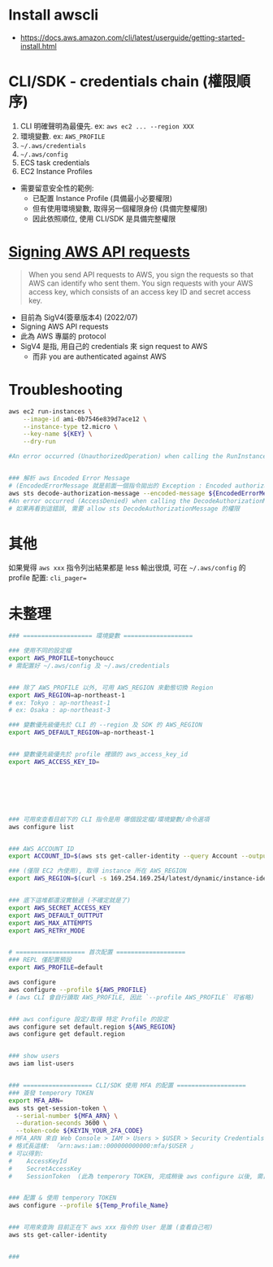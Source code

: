 
# Install awscli

- https://docs.aws.amazon.com/cli/latest/userguide/getting-started-install.html


# CLI/SDK - credentials chain (權限順序)

1. CLI 明確聲明為最優先. ex: `aws ec2 ... --region XXX`
2. 環境變數. ex: `AWS_PROFILE`
3. `~/.aws/credentials`
4. `~/.aws/config`
5. ECS task credentials
6. EC2 Instance Profiles

- 需要留意安全性的範例:
    - 已配置 Instance Profile (具備最小必要權限)
    - 但有使用環境變數, 取得另一個權限身份 (具備完整權限)
    - 因此依照順位, 使用 CLI/SDK 是具備完整權限


# [Signing AWS API requests](https://docs.aws.amazon.com/general/latest/gr/signing_aws_api_requests.html)

> When you send API requests to AWS, you sign the requests so that AWS can identify who sent them. You sign requests with your AWS access key, which consists of an access key ID and secret access key.

- 目前為 SigV4(簽章版本4) (2022/07)
- Signing AWS API requests
- 此為 AWS 專屬的 protocol
- SigV4 是指, 用自己的 credentials 來 sign request to AWS
    - 而非 you are authenticated against AWS


# Troubleshooting

```bash
aws ec2 run-instances \
    --image-id ami-0b7546e839d7ace12 \
    --instance-type t2.micro \
    --key-name ${KEY} \
    --dry-run

#An error occurred (UnauthorizedOperation) when calling the RunInstances operation: You are not authorized to perform this operation. Encoded authorization failure message: tKnNGESxqhaikWXnwV11a6NDB2d72QvQ89I6_gQlR3P8_rE-oSn7N5-psnOBPcidJ_aJyy0St-7iykDTk-R8_W-ACflXUnZQjx4qbG82n2IO7yXXB1BgFa3gG_JVEhDE4F8h0xkEY7OinR_CFp0PK1oBHKf3Tbrtni1xHJy15W1DI90-rizc9APkGBrpTy3R2USZbPWkMkxLLiFarrp0TKTQKOKMsGh7jpKMmtAWQ2BmpE9kg6wSuU-Y-lBKC1hPT3VwzTwq7q7Bz0D7IWn7oHnvCzBC2P1SUSfvEIZTIJSBCH1ZdV3qtDTCZswdWQU8MVjHf-WbTqsuLABizyQcoJndw4sChX6So0Ym1RJ59VTuX_uYfOkUpgV0cTYyGYyc3KSytuB-iN-bJatiBaiTZp2QvnIaGW5T2CV6QvyEZKzGS8G3YsmFMuM4Rq7hOYWkca5NHnKc1LPRX13gV0jSj914KA9jEqcWfoZO59L0q7hGTxZNHno0LysQna1XbQjyD_oTlyuwt2yiCROTP16TZt8XnU11gCthHSe6vEVby19eAT7FDA04AgTqQziMc4mh_AlEnDl8gZlSTN16ZSarykdW83bEJTHbTzRX1WqObDn7AEIcFmJvTQkKnSsDMgXEXgo18eeTSm5OBb2S6riF75RHbBPYK_Z704-B5A


### 解析 aws Encoded Error Message
# (EncodedErrorMessage 就是前面一個指令拋出的 Exception : Encoded authorization failure message 後面那包)
aws sts decode-authorization-message --encoded-message ${EncodedErrorMessage}
#An error occurred (AccessDenied) when calling the DecodeAuthorizationMessage operation: User: arn:aws:iam::152248006875:user/tonytest is not authorized to perform: sts:DecodeAuthorizationMessage because no identity-based policy allows the sts:DecodeAuthorizationMessage action
# 如果再看到這錯誤, 需要 allow sts DecodeAuthorizationMessage 的權限
```


# 其他

如果覺得 `aws xxx` 指令列出結果都是 less 輸出很煩, 可在 `~/.aws/config` 的 profile 配置: `cli_pager=`


# 未整理

```bash
### =================== 環境變數 ===================

### 使用不同的設定檔
export AWS_PROFILE=tonychoucc
# 需配置好 ~/.aws/config 及 ~/.aws/credentials


### 除了 AWS_PROFILE 以外, 可用 AWS_REGION 來動態切換 Region
export AWS_REGION=ap-northeast-1
# ex: Tokyo : ap-northeast-1
# ex: Osaka : ap-northeast-3

### 變數優先級優先於 CLI 的 --region 及 SDK 的 AWS_REGION
export AWS_DEFAULT_REGION=ap-northeast-1


### 變數優先級優先於 profile 裡頭的 aws_access_key_id
export AWS_ACCESS_KEY_ID=







### 可用來查看目前下的 CLI 指令是用 哪個設定檔/環境變數/命令選項
aws configure list


### AWS ACCOUNT_ID
export ACCOUNT_ID=$(aws sts get-caller-identity --query Account --output text)

### (僅限 EC2 內使用), 取得 instance 所在 AWS_REGION
export AWS_REGION=$(curl -s 169.254.169.254/latest/dynamic/instance-identity/document | jq -r '.region')


### 底下這堆都還沒實驗過 (不確定就是了)
export AWS_SECRET_ACCESS_KEY
export AWS_DEFAULT_OUTTPUT
export AWS_MAX_ATTEMPTS
export AWS_RETRY_MODE


# =================== 首次配置 ===================
### REPL 僅配置預設
export AWS_PROFILE=default

aws configure
aws configure --profile ${AWS_PROFILE}
# (aws CLI 會自行讀取 AWS_PROFILE, 因此 `--profile AWS_PROFILE` 可省略)


### aws configure 設定/取得 特定 Profile 的設定
aws configure set default.region ${AWS_REGION}
aws configure get default.region


### show users
aws iam list-users


### =================== CLI/SDK 使用 MFA 的配置 ===================
### 簽發 temperory TOKEN
export MFA_ARN=
aws sts get-session-token \
  --serial-number ${MFA_ARN} \
  --duration-seconds 3600 \
  --token-code ${KEYIN_YOUR_2FA_CODE}
# MFA_ARN 來自 Web Console > IAM > Users > $USER > Security Credentials > Assigned MFA device
# 格式長這樣: 「arn:aws:iam::000000000000:mfa/$USER 」
# 可以得到:
#    AccessKeyId
#    SecretAccessKey
#    SessionToken  (此為 temperory TOKEN, 完成稍後 aws configure 以後, 需自行配置到 ~/.aws/credentials  增加一行, aws_session_token = XXXXXXXXXX)


### 配置 & 使用 temperory TOKEN
aws configure --profile ${Temp_Profile_Name}


### 可用來查詢 目前正在下 aws xxx 指令的 User 是誰 (查看自己啦)
aws sts get-caller-identity


###
```
